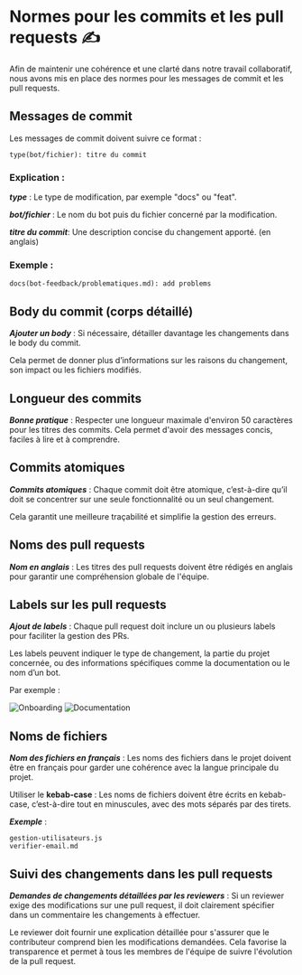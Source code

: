 # Normes pour les commits et les pull requests  ✍️

Afin de maintenir une cohérence et une clarté dans notre travail collaboratif, nous avons mis en place des normes pour les messages de commit et les pull requests.

## Messages de commit 

Les messages de commit doivent suivre ce format :


    type(bot/fichier): titre du commit

### Explication :

 ***type*** : Le type de modification, par exemple "docs" ou "feat".

 ***bot/fichier*** : Le nom du bot puis du fichier concerné par la modification.

 ***titre du commit***: Une description concise du changement apporté. (en anglais)
 
### Exemple :

    docs(bot-feedback/problematiques.md): add problems

## Body du commit (corps détaillé)

***Ajouter un body*** : Si nécessaire, détailler davantage les changements dans le body du commit. 

Cela permet de donner plus d’informations sur les raisons du changement, son impact ou les fichiers modifiés.

## Longueur des commits

***Bonne pratique*** : Respecter une longueur maximale d'environ 50 caractères pour les titres des commits. Cela permet d'avoir des messages concis, faciles à lire et à comprendre.

## Commits atomiques

 ***Commits atomiques*** : Chaque commit doit être atomique, c’est-à-dire qu’il doit se concentrer sur une seule fonctionnalité ou un seul changement.
    
Cela garantit une meilleure traçabilité et simplifie la gestion des erreurs.

## Noms des pull requests

***Nom en anglais*** : Les titres des pull requests doivent être rédigés en anglais pour garantir une compréhension globale de l'équipe.


## Labels sur les pull requests

***Ajout de labels*** : Chaque pull request doit inclure un ou plusieurs labels pour faciliter la gestion des PRs. 

Les labels peuvent indiquer le type de changement, la partie du projet concernée, ou des informations spécifiques comme la documentation ou le nom d’un bot.

Par exemple :

![Onboarding](https://img.shields.io/badge/bot%20onboarding-ff0000?style=flat)
![Documentation](https://img.shields.io/badge/documentation-blue?style=flat)


## Noms de fichiers

 ***Nom des fichiers en français*** : Les noms des fichiers dans le projet doivent être en français pour garder une cohérence avec la langue principale du projet.

 Utiliser le **kebab-case** : Les noms de fichiers doivent être écrits en kebab-case, c’est-à-dire tout en minuscules, avec des mots séparés par des tirets.

***Exemple*** :

    gestion-utilisateurs.js
    verifier-email.md

## Suivi des changements dans les pull requests

 ***Demandes de changements détaillées par les reviewers*** : Si un reviewer exige des modifications sur une pull request, il doit clairement spécifier dans un commentaire les changements à effectuer.
 
  Le reviewer doit fournir une explication détaillée pour s'assurer que le contributeur comprend bien les modifications demandées. Cela favorise la transparence et permet à tous les membres de l'équipe de suivre l'évolution de la pull request.